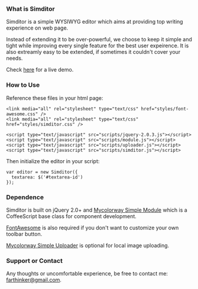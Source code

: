 ### What is Simditor
Simditor is a simple WYSIWYG editor which aims at providing top writing experience on web page.

Instead of extending it to be over-powerful, we choose to keep it simple and tight while improving every single feature for the best user expeirence. It is also extreamly easy to be extended, if sometimes it couldn't cover your needs.

Check [here](http://mycolorway.github.io/simditor/demo.html) for a live demo.


### How to Use

Reference these files in your html page:

```
<link media="all" rel="stylesheet" type="text/css" href="styles/font-awesome.css" />
<link media="all" rel="stylesheet" type="text/css" href="styles/simditor.css" />

<script type="text/javascript" src="scripts/jquery-2.0.3.js"></script>
<script type="text/javascript" src="scripts/module.js"></script>
<script type="text/javascript" src="scripts/uploader.js"></script>
<script type="text/javascript" src="scripts/simditor.js"></script>
```

Then initialize the editor in your script:

```
var editor = new Simditor({
  textarea: $('#textarea-id')
});
```

### Dependence

Simditor is built on jQuery 2.0+ and [Mycolorway Simple Module](https://github.com/mycolorway/simple-module) which is a CoffeeScript base class for component development.

[FontAwesome](https://github.com/FortAwesome/Font-Awesome) is also required if you don't want to customize your own toolbar button.

[Mycolorway Simple Uploader](https://github.com/mycolorway/simple-uploader) is optional for local image uploading.

### Support or Contact
Any thoughts or uncomfortable experience, be free to contact me: farthinker@gmail.com.


